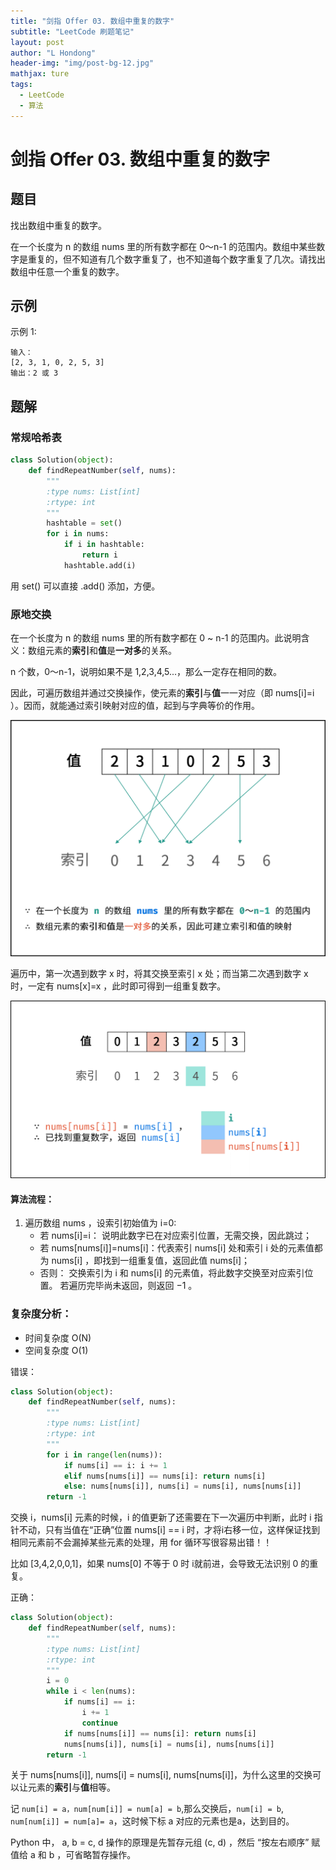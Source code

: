 ```yaml
---
title: "剑指 Offer 03. 数组中重复的数字"
subtitle: "LeetCode 刷题笔记"
layout: post
author: "L Hondong"
header-img: "img/post-bg-12.jpg"
mathjax: ture
tags:
  - LeetCode
  - 算法
---
```


# 剑指 Offer 03. 数组中重复的数字

## 题目

找出数组中重复的数字。


在一个长度为 n 的数组 nums 里的所有数字都在 0～n-1 的范围内。数组中某些数字是重复的，但不知道有几个数字重复了，也不知道每个数字重复了几次。请找出数组中任意一个重复的数字。

## 示例

示例 1:

```
输入：
[2, 3, 1, 0, 2, 5, 3]
输出：2 或 3 
```

## 题解

### 常规哈希表

```python
class Solution(object):
    def findRepeatNumber(self, nums):
        """
        :type nums: List[int]
        :rtype: int
        """
        hashtable = set()
        for i in nums:
            if i in hashtable:
                return i
            hashtable.add(i)
```
用 set() 可以直接 .add() 添加，方便。

### 原地交换

在一个长度为 n 的数组 nums 里的所有数字都在 0 ~ n-1 的范围内。此说明含义：数组元素的**索引**和**值**是**一对多**的关系。

n 个数，0～n-1，说明如果不是 1,2,3,4,5...，那么一定存在相同的数。

因此，可遍历数组并通过交换操作，使元素的**索引**与**值**一一对应（即 nums[i]=i ）。因而，就能通过索引映射对应的值，起到与字典等价的作用。

<div align=center><img src="/images/剑指Offer03-数组中重复的数字-2022-01-20-22-43-43.png" alt="剑指Offer03-数组中重复的数字-2022-01-20-22-43-43" style="zoom:50%;" /></div>

遍历中，第一次遇到数字 x 时，将其交换至索引 x 处；而当第二次遇到数字 x 时，一定有 nums[x]=x ，此时即可得到一组重复数字。

<div align=center><img src="/images/剑指Offer03-数组中重复的数字-2022-01-20-23-00-56.png" alt="剑指Offer03-数组中重复的数字-2022-01-20-23-00-56" style="zoom:50%;" /></div>

#### 算法流程：

1. 遍历数组 nums ，设索引初始值为 i=0:
   - 若 nums[i]=i： 说明此数字已在对应索引位置，无需交换，因此跳过；
   - 若 nums[nums[i]]=nums[i]：代表索引 nums[i] 处和索引 i 处的元素值都为 nums[i] ，即找到一组重复值，返回此值 nums[i]；
   - 否则： 交换索引为 i 和 nums[i] 的元素值，将此数字交换至对应索引位置。
若遍历完毕尚未返回，则返回 −1 。

### 复杂度分析：

- 时间复杂度 O(N)
- 空间复杂度 O(1)

错误：

```python
class Solution(object):
    def findRepeatNumber(self, nums):
        """
        :type nums: List[int]
        :rtype: int
        """
        for i in range(len(nums)):
            if nums[i] == i: i += 1
            elif nums[nums[i]] == nums[i]: return nums[i]
            else: nums[nums[i]], nums[i] = nums[i], nums[nums[i]]
        return -1
```

交换 i，nums[i] 元素的时候，i 的值更新了还需要在下一次遍历中判断，此时 i 指针不动，只有当值在“正确”位置 nums[i] == i 时，才将i右移一位，这样保证找到相同元素前不会漏掉某些元素的处理，用 for 循环写很容易出错！！

比如 [3,4,2,0,0,1]，如果 nums[0] 不等于 0 时 i就前进，会导致无法识别 0 的重复。

正确：

```python
class Solution(object):
    def findRepeatNumber(self, nums):
        """
        :type nums: List[int]
        :rtype: int
        """
        i = 0
        while i < len(nums):
            if nums[i] == i: 
                i += 1
                continue
            if nums[nums[i]] == nums[i]: return nums[i]
            nums[nums[i]], nums[i] = nums[i], nums[nums[i]]
        return -1
```

关于 nums[nums[i]], nums[i] = nums[i], nums[nums[i]]，为什么这里的交换可以让元素的**索引**与**值**相等。

记 `num[i] = a，num[num[i]] = num[a] = b`,那么交换后，`num[i] = b`, `num[num[i]] = num[a]= a`，这时候下标 a 对应的元素也是a，达到目的。

Python 中， a, b = c, d 操作的原理是先暂存元组 (c, d) ，然后 “按左右顺序” 赋值给 a 和 b ，可省略暂存操作。